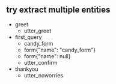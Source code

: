## try extract multiple entities
* greet
  - utter_greet
* first_query
  - candy_form
  - form{"name": "candy_form"}
  - form{"name": null}
  - utter_confirm
* thankyou
  - utter_noworries
